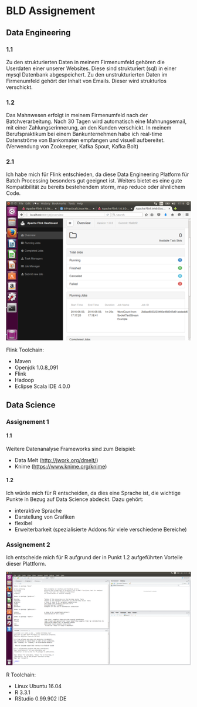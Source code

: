 ﻿# BLD Assignement

## Data Engineering

### 1.1

Zu den strukturierten Daten in meinem Firmenumfeld gehören die Userdaten einer unserer Websites.  Diese sind strukturiert (sql) in einer mysql Datenbank abgespeichert.
Zu den unstrukturierten Daten im Firmenumfeld gehört der Inhalt von Emails. Dieser wird strukturlos verschickt.
### 1.2
Das Mahnwesen erfolgt in meinem Firmenumfeld nach der Batchverarbeitung. Nach 30 Tagen wird automatisch eine Mahnungsemail, mit einer Zahlungserinnerung, an den Kunden verschickt.
In meinem Berufspraktikum bei einem Bankunternehmen habe ich real-time Datenströme von Bankomaten empfangen und visuell aufbereitet. (Verwendung von Zookeeper, Kafka Spout, Kafka Bolt)
### 2.1
Ich habe mich für Flink entschieden, da diese Data Engineering Platform für Batch Processing besonders gut geeignet ist. Weiters bietet es eine gute Kompatibilität zu bereits bestehendem storm, map reduce oder ähnlichem Code.

![alt text]( https://github.com/miecielica/BLD/blob/master/Flink.png "Logo Title Text 1")

Flink Toolchain:
  * Maven
  * Openjdk 1.0.8_091
  * Flink
  * Hadoop
  * Eclipse Scala IDE 4.0.0

## Data Science
### Assignement 1
#### 1.1
Weitere Datenanalyse Frameworks sind zum Beispiel:
  * Data Melt (http://jwork.org/dmelt/)
  * Knime (https://www.knime.org/knime)

#### 1.2
Ich würde mich für R entscheiden, da dies eine Sprache ist, die wichtige Punkte in Bezug auf Data Science abdeckt. Dazu gehört:
  * interaktive Sprache
  * Darstellung von Grafiken
  * flexibel
  * Erweiterbarkeit (spezialisierte Addons für viele verschiedene Bereiche) 

### Assignement 2
Ich entscheide mich für R aufgrund der in Punkt 1.2 aufgeführten Vorteile dieser Plattform.

![alt text]( https://github.com/miecielica/BLD/blob/master/RStudio.png "RStudio")

R Toolchain:
  * Linux Ubuntu 16.04
  * R 3.3.1
  * RStudio 0.99.902 IDE

